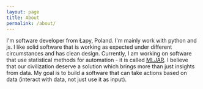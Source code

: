 ```yaml
---
layout: page
title: About
permalink: /about/
---
```


I'm software developer from Łapy, Poland. I'm mainly work with python and js. I like solid software that is working as expected under different circumstances and has clean design.
Currently, I am working on software that use statistical methods for automation - it is called [MLJAR](https://github.com/mljar/mljar). I believe that our civilization deserve a solution which brings more than just insights from data. My goal is to build a software that can take actions based on data (interact with data, not just use it as input).
